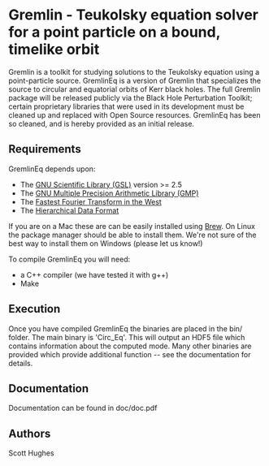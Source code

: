 # Gremlin - Teukolsky equation solver for a point particle on a bound, timelike orbit

Gremlin is a toolkit for studying solutions to the Teukolsky equation using a point-particle source. GremlinEq is a version of Gremlin that specializes the source to circular and equatorial orbits of Kerr black holes. The full Gremlin package will be released publicly via the Black Hole Perturbation Toolkit; certain proprietary libraries that were used in its development must be cleaned up and replaced with Open Source resources. GremlinEq has been so cleaned, and is hereby provided as an initial release. 

## Requirements

GremlinEq depends upon:  

- The [GNU Scientific Library (GSL)][1] version >= 2.5  
- The [GNU Multiple Precision Arithmetic Library (GMP)][2]  
- The [Fastest Fourier Transform in the West][3]  
- The [Hierarchical Data Format][4]  
	
If you are on a Mac these are can be easily installed using [Brew][5]. On Linux the package manager should be able to install them. We're not sure of the best way to install them on Windows (please let us know!)
	
To compile GremlinEq you will need:  

- a C++ compiler (we have tested it with g++)  
- Make
	
## Execution

Once you have compiled GremlinEq the binaries are placed in the bin/ folder. The main binary is 'Circ_Eq'. This will output an HDF5 file which contains information about the computed mode. Many other binaries are provided which provide additional function -- see the documentation for details.

## Documentation

Documentation can be found in doc/doc.pdf

## Authors

Scott Hughes



[1]: https://www.gnu.org/software/gsl/
[2]: https://gmplib.org/
[3]: http://www.fftw.org/
[4]: https://www.hdfgroup.org/solutions/hdf5/
[5]: https://brew.sh/